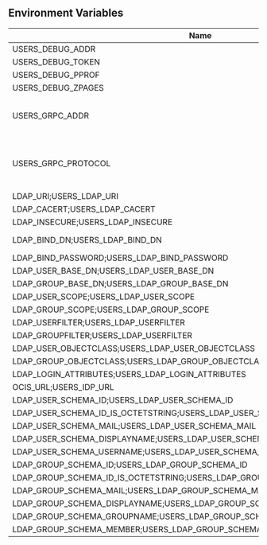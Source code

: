 ## Environment Variables

| Name | Type | Default Value | Description |
|------|------|---------------|-------------|
| USERS_DEBUG_ADDR | string | 127.0.0.1:9145 | |
| USERS_DEBUG_TOKEN | string |  | |
| USERS_DEBUG_PPROF | bool | false | |
| USERS_DEBUG_ZPAGES | bool | false | |
| USERS_GRPC_ADDR | string | 127.0.0.1:9144 | The address of the grpc service.|
| USERS_GRPC_PROTOCOL | string | tcp | The transport protocol of the grpc service.|
| LDAP_URI;USERS_LDAP_URI | string | ldaps://localhost:9235 | |
| LDAP_CACERT;USERS_LDAP_CACERT | string | ~/.ocis/idm/ldap.crt | |
| LDAP_INSECURE;USERS_LDAP_INSECURE | bool | false | |
| LDAP_BIND_DN;USERS_LDAP_BIND_DN | string | uid=reva,ou=sysusers,o=libregraph-idm | |
| LDAP_BIND_PASSWORD;USERS_LDAP_BIND_PASSWORD | string | reva | |
| LDAP_USER_BASE_DN;USERS_LDAP_USER_BASE_DN | string | ou=users,o=libregraph-idm | |
| LDAP_GROUP_BASE_DN;USERS_LDAP_GROUP_BASE_DN | string | ou=groups,o=libregraph-idm | |
| LDAP_USER_SCOPE;USERS_LDAP_USER_SCOPE | string | sub | |
| LDAP_GROUP_SCOPE;USERS_LDAP_GROUP_SCOPE | string | sub | |
| LDAP_USERFILTER;USERS_LDAP_USERFILTER | string |  | |
| LDAP_GROUPFILTER;USERS_LDAP_USERFILTER | string |  | |
| LDAP_USER_OBJECTCLASS;USERS_LDAP_USER_OBJECTCLASS | string | inetOrgPerson | |
| LDAP_GROUP_OBJECTCLASS;USERS_LDAP_GROUP_OBJECTCLASS | string | groupOfNames | |
| LDAP_LOGIN_ATTRIBUTES;USERS_LDAP_LOGIN_ATTRIBUTES |  | [uid mail] | |
| OCIS_URL;USERS_IDP_URL | string | https://localhost:9200 | |
| LDAP_USER_SCHEMA_ID;USERS_LDAP_USER_SCHEMA_ID | string | ownclouduuid | |
| LDAP_USER_SCHEMA_ID_IS_OCTETSTRING;USERS_LDAP_USER_SCHEMA_ID_IS_OCTETSTRING | bool | false | |
| LDAP_USER_SCHEMA_MAIL;USERS_LDAP_USER_SCHEMA_MAIL | string | mail | |
| LDAP_USER_SCHEMA_DISPLAYNAME;USERS_LDAP_USER_SCHEMA_DISPLAYNAME | string | displayname | |
| LDAP_USER_SCHEMA_USERNAME;USERS_LDAP_USER_SCHEMA_USERNAME | string | uid | |
| LDAP_GROUP_SCHEMA_ID;USERS_LDAP_GROUP_SCHEMA_ID | string | ownclouduuid | |
| LDAP_GROUP_SCHEMA_ID_IS_OCTETSTRING;USERS_LDAP_GROUP_SCHEMA_ID_IS_OCTETSTRING | bool | false | |
| LDAP_GROUP_SCHEMA_MAIL;USERS_LDAP_GROUP_SCHEMA_MAIL | string | mail | |
| LDAP_GROUP_SCHEMA_DISPLAYNAME;USERS_LDAP_GROUP_SCHEMA_DISPLAYNAME | string | cn | |
| LDAP_GROUP_SCHEMA_GROUPNAME;USERS_LDAP_GROUP_SCHEMA_GROUPNAME | string | cn | |
| LDAP_GROUP_SCHEMA_MEMBER;USERS_LDAP_GROUP_SCHEMA_MEMBER | string | member | |